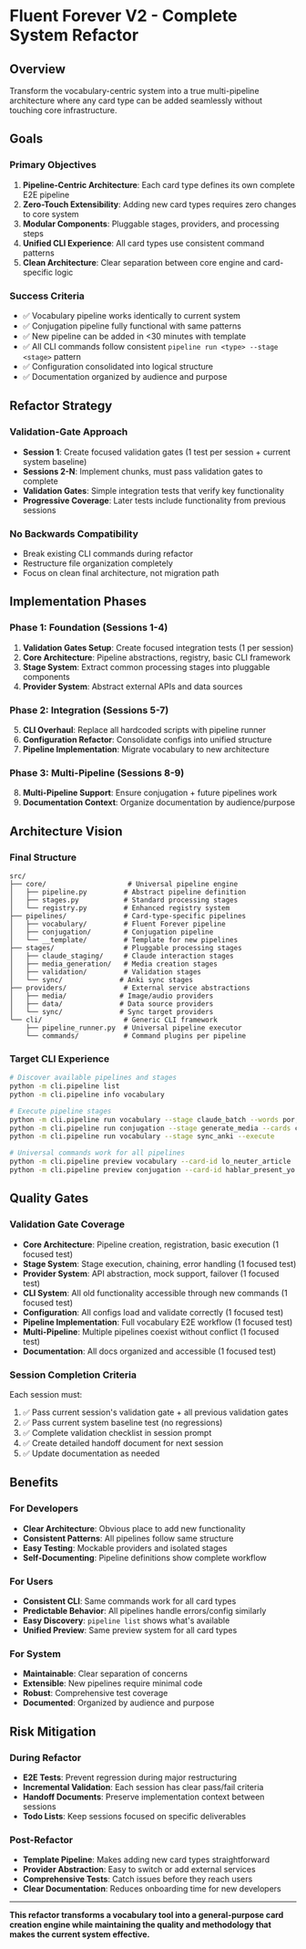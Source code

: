 # Fluent Forever V2 - Complete System Refactor

## Overview

Transform the vocabulary-centric system into a true multi-pipeline architecture where any card type can be added seamlessly without touching core infrastructure.

## Goals

### Primary Objectives
1. **Pipeline-Centric Architecture**: Each card type defines its own complete E2E pipeline
2. **Zero-Touch Extensibility**: Adding new card types requires zero changes to core system
3. **Modular Components**: Pluggable stages, providers, and processing steps
4. **Unified CLI Experience**: All card types use consistent command patterns
5. **Clean Architecture**: Clear separation between core engine and card-specific logic

### Success Criteria
- ✅ Vocabulary pipeline works identically to current system
- ✅ Conjugation pipeline fully functional with same patterns
- ✅ New pipeline can be added in <30 minutes with template
- ✅ All CLI commands follow consistent `pipeline run <type> --stage <stage>` pattern
- ✅ Configuration consolidated into logical structure
- ✅ Documentation organized by audience and purpose

## Refactor Strategy

### Validation-Gate Approach
- **Session 1**: Create focused validation gates (1 test per session + current system baseline)
- **Sessions 2-N**: Implement chunks, must pass validation gates to complete
- **Validation Gates**: Simple integration tests that verify key functionality
- **Progressive Coverage**: Later tests include functionality from previous sessions

### No Backwards Compatibility
- Break existing CLI commands during refactor
- Restructure file organization completely
- Focus on clean final architecture, not migration path

## Implementation Phases

### Phase 1: Foundation (Sessions 1-4)
1. **Validation Gates Setup**: Create focused integration tests (1 per session)
2. **Core Architecture**: Pipeline abstractions, registry, basic CLI framework  
3. **Stage System**: Extract common processing stages into pluggable components
4. **Provider System**: Abstract external APIs and data sources

### Phase 2: Integration (Sessions 5-7)
5. **CLI Overhaul**: Replace all hardcoded scripts with pipeline runner
6. **Configuration Refactor**: Consolidate configs into unified structure
7. **Pipeline Implementation**: Migrate vocabulary to new architecture

### Phase 3: Multi-Pipeline (Sessions 8-9)
8. **Multi-Pipeline Support**: Ensure conjugation + future pipelines work
9. **Documentation Context**: Organize documentation by audience/purpose

## Architecture Vision

### Final Structure
```
src/
├── core/                    # Universal pipeline engine
│   ├── pipeline.py         # Abstract pipeline definition
│   ├── stages.py           # Standard processing stages
│   └── registry.py         # Enhanced registry system
├── pipelines/              # Card-type-specific pipelines
│   ├── vocabulary/         # Fluent Forever pipeline
│   ├── conjugation/        # Conjugation pipeline  
│   └── __template/         # Template for new pipelines
├── stages/                 # Pluggable processing stages
│   ├── claude_staging/     # Claude interaction stages
│   ├── media_generation/   # Media creation stages
│   ├── validation/         # Validation stages
│   └── sync/              # Anki sync stages
├── providers/              # External service abstractions
│   ├── media/             # Image/audio providers
│   ├── data/              # Data source providers
│   └── sync/              # Sync target providers
└── cli/                    # Generic CLI framework
    ├── pipeline_runner.py  # Universal pipeline executor
    └── commands/           # Command plugins per pipeline
```

### Target CLI Experience
```bash
# Discover available pipelines and stages
python -m cli.pipeline list
python -m cli.pipeline info vocabulary

# Execute pipeline stages  
python -m cli.pipeline run vocabulary --stage claude_batch --words por,para
python -m cli.pipeline run conjugation --stage generate_media --cards card1,card2
python -m cli.pipeline run vocabulary --stage sync_anki --execute

# Universal commands work for all pipelines
python -m cli.pipeline preview vocabulary --card-id lo_neuter_article
python -m cli.pipeline preview conjugation --card-id hablar_present_yo
```

## Quality Gates

### Validation Gate Coverage
- **Core Architecture**: Pipeline creation, registration, basic execution (1 focused test)
- **Stage System**: Stage execution, chaining, error handling (1 focused test)
- **Provider System**: API abstraction, mock support, failover (1 focused test)
- **CLI System**: All old functionality accessible through new commands (1 focused test)
- **Configuration**: All configs load and validate correctly (1 focused test)
- **Pipeline Implementation**: Full vocabulary E2E workflow (1 focused test)
- **Multi-Pipeline**: Multiple pipelines coexist without conflict (1 focused test)
- **Documentation**: All docs organized and accessible (1 focused test)

### Session Completion Criteria
Each session must:
1. ✅ Pass current session's validation gate + all previous validation gates
2. ✅ Pass current system baseline test (no regressions)
3. ✅ Complete validation checklist in session prompt
4. ✅ Create detailed handoff document for next session
5. ✅ Update documentation as needed

## Benefits

### For Developers
- **Clear Architecture**: Obvious place to add new functionality
- **Consistent Patterns**: All pipelines follow same structure
- **Easy Testing**: Mockable providers and isolated stages
- **Self-Documenting**: Pipeline definitions show complete workflow

### For Users  
- **Consistent CLI**: Same commands work for all card types
- **Predictable Behavior**: All pipelines handle errors/config similarly
- **Easy Discovery**: `pipeline list` shows what's available
- **Unified Preview**: Same preview system for all card types

### For System
- **Maintainable**: Clear separation of concerns
- **Extensible**: New pipelines require minimal code
- **Robust**: Comprehensive test coverage
- **Documented**: Organized by audience and purpose

## Risk Mitigation

### During Refactor
- **E2E Tests**: Prevent regression during major restructuring
- **Incremental Validation**: Each session has clear pass/fail criteria  
- **Handoff Documents**: Preserve implementation context between sessions
- **Todo Lists**: Keep sessions focused on specific deliverables

### Post-Refactor
- **Template Pipeline**: Makes adding new card types straightforward
- **Provider Abstraction**: Easy to switch or add external services
- **Comprehensive Tests**: Catch issues before they reach users
- **Clear Documentation**: Reduces onboarding time for new developers

---

**This refactor transforms a vocabulary tool into a general-purpose card creation engine while maintaining the quality and methodology that makes the current system effective.**